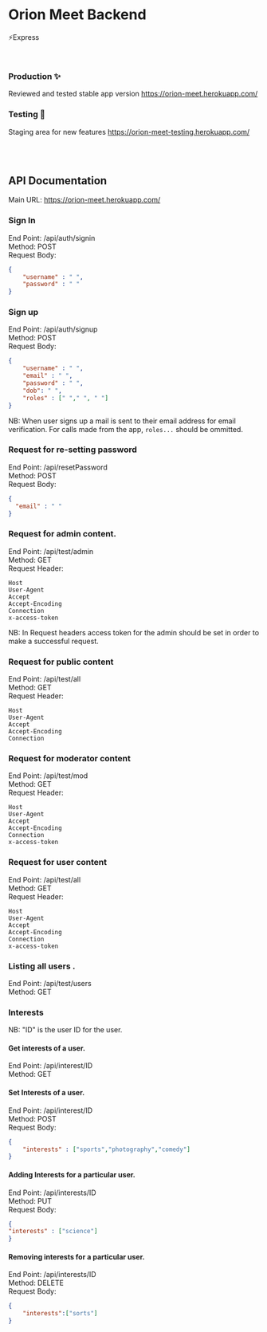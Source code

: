 # Orion Meet Backend
⚡Express

<br>

### Production ✨
Reviewed and tested stable app version
https://orion-meet.herokuapp.com/

### Testing 💫
Staging area for new features
https://orion-meet-testing.herokuapp.com/

<br><br>

## API Documentation
Main URL: https://orion-meet.herokuapp.com/

### Sign In
End Point: /api/auth/signin <br>
Method: POST <br>
Request Body:<br>
```json 
{
    "username" : " ",
    "password" : " "
}
```

### Sign up
End Point: /api/auth/signup <br>
Method: POST <br>
Request Body: <br>
```json
{
    "username" : " ",
    "email" : " ",
    "password" : " ", 
    "dob": " ",
    "roles" : [" "," ", " "]
}
```
NB: When user signs up a mail is sent to their email address for email verification. For calls made from the app, ```roles...``` should be ommitted.

### Request for re-setting password
End Point: /api/resetPassword <br>
Method: POST <br>
Request Body:
```json
{
  "email" : " "
}
```

### Request for admin content.
End Point: /api/test/admin <br>
Method: GET <br>
Request Header:
```
Host
User-Agent
Accept
Accept-Encoding
Connection
x-access-token
```
NB: In Request headers access token for the admin should be set in order to make a successful request.

### Request for public content
End Point: /api/test/all <br>
Method: GET <br>
Request Header:
```
Host
User-Agent
Accept
Accept-Encoding
Connection
```

### Request for moderator content
End Point: /api/test/mod <br>
Method: GET <br>
Request Header:
```
Host
User-Agent
Accept
Accept-Encoding
Connection
x-access-token
```

### Request for user content
End Point: /api/test/all <br>
Method: GET <br>
Request Header:
```
Host
User-Agent
Accept
Accept-Encoding
Connection
x-access-token
```

### Listing all users .
End Point: /api/test/users <br>
Method: GET <br>

### Interests
NB: "ID" is the user ID for the user.

#### Get interests of a user.
End Point: /api/interest/ID <br>
Method: GET <br>

#### Set Interests of a user.
End Point: /api/interest/ID <br>
Method: POST <br>
Request Body:
```json
{
    "interests" : ["sports","photography","comedy"]
}
```

#### Adding Interests for a particular user.
End Point: /api/interests/ID <br>
Method: PUT <br>
Request Body:
```json
{
"interests" : ["science"]
}
```

#### Removing interests for a particular user.
End Point: /api/interests/ID <br>
Method: DELETE <br>
Request Body:
```json
{
    "interests":["sorts"]
}
```

